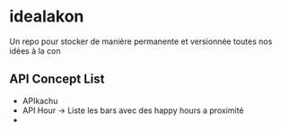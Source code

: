 # idealakon
Un repo pour stocker de manière permanente et versionnée toutes nos idées à la con

## API Concept List

- APIkachu
- API Hour → Liste les bars avec des happy hours a proximité
- 